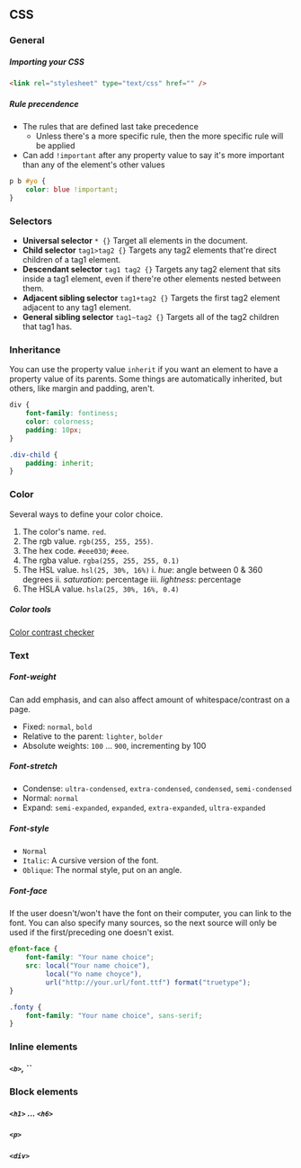 ## CSS

### General

##### Importing your CSS

```html
<link rel="stylesheet" type="text/css" href="" />
```

##### Rule precendence

* The rules that are defined last take precedence
    - Unless there's a more specific rule, then the more specific rule will be applied
* Can add `!important` after any property value to say it's more important than any of the element's other values
```css
p b #yo {
    color: blue !important;
}
```

### Selectors

* __Universal selector__  `* {}` Target all elements in the document.
* __Child selector__ `tag1>tag2 {}` Targets any tag2 elements that're direct children of a tag1 element.
* __Descendant selector__ `tag1 tag2 {}` Targets any tag2 element that sits inside a tag1 element, even if there're other elements nested between them.
* __Adjacent sibling selector__ `tag1+tag2 {}` Targets the first tag2 element adjacent to any tag1 element.
* __General sibling selector__ `tag1~tag2 {}` Targets all of the tag2 children that tag1 has.

### Inheritance

You can use the property value `inherit` if you want an element to have a property value of its parents. Some things are automatically inherited, but others, like margin and padding, aren't.

```css
div {
    font-family: fontiness;
    color: colorness;
    padding: 10px;
}

.div-child {
    padding: inherit;
}
```

### Color

Several ways to define your color choice.

1. The color's name. `red`.
2. The rgb value. `rgb(255, 255, 255)`.
3. The hex  code. `#eee030`; `#eee`.
4. The rgba value. `rgba(255, 255, 255, 0.1)`
5. The HSL value. `hsl(25, 30%, 16%)`
    i. _hue_: angle between 0 & 360 degrees
    ii. _saturation_: percentage
    iii. _lightness_: percentage
6. The HSLA value. `hsla(25, 30%, 16%, 0.4)`

##### Color tools

[Color contrast checker](http://www.snook.ca/technical/colour_contrast/colour.html)

### Text

##### Font-weight

Can add emphasis, and can also affect amount of whitespace/contrast on a page.

* Fixed: `normal`, `bold`
* Relative to the parent: `lighter`, `bolder`
* Absolute weights: `100` ... `900`, incrementing by 100

##### Font-stretch
* Condense: `ultra-condensed`, `extra-condensed`, `condensed`, `semi-condensed`
* Normal: `normal`
* Expand: `semi-expanded`, `expanded`, `extra-expanded`, `ultra-expanded`

##### Font-style
* `Normal` 
* `Italic`: A cursive version of the font.
* `Oblique`: The normal style, put on an angle.

##### Font-face

If the user doesn't/won't have the font on their computer, you can link to the font. You can also specify many sources, so the next source will only be used if the first/preceding one doesn't exist.

```css
@font-face {
    font-family: "Your name choice";
    src: local("Your name choice"),
         local("Yo name choyce"),
         url("http://your.url/font.ttf") format("truetype");
}

.fonty {
    font-family: "Your name choice", sans-serif;
}
```

### Inline elements

##### `<b>`, ``

#####


### Block elements

##### `<h1>` ... `<h6>`

##### `<p>`

##### `<div>`